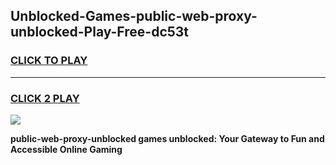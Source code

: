 
## Unblocked-Games-public-web-proxy-unblocked-Play-Free-dc53t
<h3>
<a href="https://premium76.site?title=public-web-proxy-unblocked&ref=10A">CLICK TO PLAY</a></h3>
<hr>

<h3>
<a href="https://premium76.site?title=public-web-proxy-unblocked&ref=10A">CLICK 2 PLAY</a>
  
</h3>

<a href="https://premium76.site?title=public-web-proxy-unblocked&ref=10A"><img src="https://clearcache.store/games.png"></a>


**public-web-proxy-unblocked games unblocked: Your Gateway to Fun and Accessible Online Gaming**
